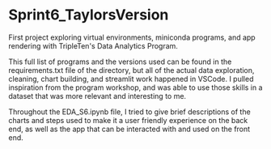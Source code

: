 # Sprint6_TaylorsVersion
First project exploring virtual environments, miniconda programs, and app rendering with TripleTen's Data Analytics Program.

This full list of programs and the versions used can be found in the requirements.txt file of the directory, but all of the actual data exploration, cleaning, chart building, and streamlit work happened in VSCode. I pulled inspiration from the program workshop, and was able to use those skills in a dataset that was more relevant and interesting to me. 

Throughout the EDA_S6.ipynb file, I tried to give brief descriptions of the charts and steps used to make it a user friendly experience on the back end, as well as the app that can be interacted with and used on the front end.
